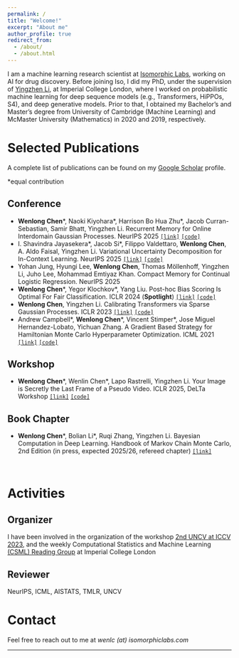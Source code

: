 ```yaml
---
permalink: /
title: "Welcome!"
excerpt: "About me"
author_profile: true
redirect_from: 
  - /about/
  - /about.html
---
```


I am a machine learning research scientist at [Isomorphic Labs](https://www.isomorphiclabs.com/), working on AI for drug discovery. Before joining Iso, I did my PhD, under the supervision of [Yingzhen Li](http://yingzhenli.net/home/), at Imperial College London, where I worked on probabilistic machine learning for deep sequence models (e.g., Transformers, HiPPOs, S4), and deep generative models. Prior to that, I obtained my Bachelor’s and Master’s degree from University of Cambridge (Machine Learning) and McMaster University (Mathematics) in 2020 and 2019, respectively.
<br>

Selected Publications
======
A complete list of publications can be found on my [Google Scholar](https://scholar.google.com/citations?user=UFIDCfQAAAAJ&hl=en) profile.

\*equal contribution

Conference
-----

* **Wenlong Chen**\*,  Naoki Kiyohara\*, Harrison Bo Hua Zhu\*, Jacob Curran-Sebastian, Samir Bhatt, Yingzhen Li. Recurrent Memory for Online Interdomain Gaussian Processes. NeurIPS 2025 [`[link]`](https://arxiv.org/abs/2502.08736) [`[code]`](https://github.com/harrisonzhu508/HIPPOSVGP/tree/main)
* I. Shavindra Jayasekera\*, Jacob Si\*, Filippo Valdettaro, **Wenlong Chen**, A. Aldo Faisal, Yingzhen Li. Variational Uncertainty Decomposition for In-Context Learning. NeurIPS 2025 [`[link]`](https://arxiv.org/abs/2509.02327) [`[code]`](https://github.com/jacobyhsi/VUD)
* Yohan Jung, Hyungi Lee, **Wenlong Chen**, Thomas Möllenhoff, Yingzhen Li, Juho Lee, Mohammad Emtiyaz Khan. Compact Memory for Continual Logistic Regression. NeurIPS 2025
* **Wenlong Chen**\*, Yegor Klochkov\*, Yang Liu. Post-hoc Bias Scoring Is Optimal For Fair Classification. ICLR 2024 (**Spotlight**) [`[link]`](https://arxiv.org/abs/2310.05725) [`[code]`](https://github.com/chenw20/BiasScore)
* **Wenlong Chen**, Yingzhen Li. Calibrating Transformers via Sparse Gaussian Processes. ICLR 2023 [`[link]`](https://arxiv.org/abs/2303.02444) [`[code]`](https://github.com/chenw20/SGPA)
* Andrew Campbell\*, **Wenlong Chen**\*, Vincent Stimper\*, Jose Miguel Hernandez-Lobato, Yichuan Zhang. A Gradient Based Strategy for Hamiltonian Monte Carlo Hyperparameter Optimization. ICML 2021 [`[link]`](https://proceedings.mlr.press/v139/campbell21a.html)  [`[code]`](https://github.com/VincentStimper/hmc-hyperparameter-tuning)

Workshop
-----

* **Wenlong Chen**\*, Wenlin Chen\*, Lapo Rastrelli, Yingzhen Li. Your Image is Secretly the Last Frame of a Pseudo Video. ICLR 2025, DeLTa Workshop [`[link]`](https://arxiv.org/abs/2410.20158) [`[code]`](https://github.com/Wenlin-Chen/pseudo-video-gen)

Book Chapter
-----

* **Wenlong Chen**\*, Bolian Li\*, Ruqi Zhang, Yingzhen Li. Bayesian Computation in Deep Learning. Handbook of Markov Chain Monte Carlo, 2nd Edition (in press, expected 2025/26, refereed chapter) [`[link]`](https://arxiv.org/abs/2502.18300)
  
<br>

Activities
======

Organizer
-----
I have been involved in the organization of the workshop [2nd UNCV at ICCV 2023](https://uncertainty-cv.github.io/2023/), and the weekly Computational Statistics and Machine Learning [(CSML) Reading Group](https://imperialcollegelondon.github.io/csml-reading-group/) at Imperial College London

Reviewer
-----
NeurIPS, ICML, AISTATS, TMLR, UNCV
<br>


Contact
======
Feel free to reach out to me at *wenlc (at) isomorphiclabs.com*

---
